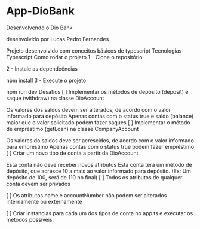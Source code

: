 # App-DioBank
Desenvolvendo o Dio Bank

desenvolvido por Lucas Pedro Fernandes

Projeto desenvolvido com conceitos básicos de typescript
Tecnologias
Typescript
Como rodar o projeto
1 - Clone o repositório

2 - Instale as dependeências

npm install
3 - Execute o projeto

npm run dev
Desafios
[ ] Implementar os métodos de depósito (deposit) e saque (withdraw) na classe DioAccount

Os valores dos saldos devem ser alterados, de acordo com o valor informado para depósito
Apenas contas com o status true e saldo (balance) maior que o valor solicitado podem fazer saques
[ ] Implementar o método de empréstimo (getLoan) na classe CompanyAccount

Os valores do saldos deve ser acrescidos, de acordo com o valor informado para empréstimo
Apenas contas com o status true podem fazer empréstimo
[ ] Criar um novo tipo de conta a partir da DioAccount

Esta conta não deve receber novos atributos
Esta conta terá um método de depósito, que acresce 10 a mais ao valor informado para depósito. (Ex: Um depósito de 100, será de 110 no final)
[ ] Todos os atributos de qualquer conta devem ser privados

[ ] Os atributos name e accountNumber não podem ser alterados internamente ou externamente

[ ] Criar instancias para cada um dos tipos de conta no app.ts e executar os métodos possíveis.
